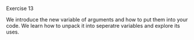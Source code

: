 Exercise 13

We introduce the new variable of arguments and how to put them into your code. We learn how to unpack it into seperatre variables and explore its uses.